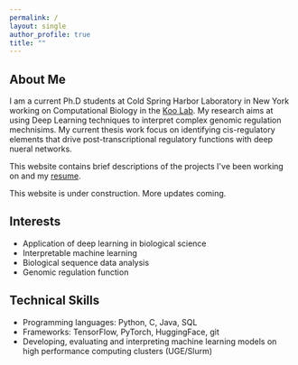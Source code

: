 ```yaml
---
permalink: /
layout: single
author_profile: true
title: ""
---
```

## About Me

I am a current Ph.D students at Cold Spring Harbor Laboratory in New York working on Computational Biology in the [Koo Lab](https://koolab.cshl.edu/). My research aims at using Deep Learning techniques to interpret complex genomic regulation mechnisims. My current thesis work focus on identifying cis-regulatory elements that drive post-transcriptional regulatory functions with deep nueral networks.

This website contains brief descriptions of the projects I've been working on and my [resume](/assets/files/CV_2024.pdf). 

This website is under construction. More updates coming.

## Interests

- Application of deep learning in biological science
- Interpretable machine learning
- Biological sequence data analysis 
- Genomic regulation function

## Technical Skills

- Programming languages: Python, C, Java, SQL
- Frameworks: TensorFlow, PyTorch, HuggingFace, git
- Developing, evaluating and interpreting machine learning models on high performance computing clusters (UGE/Slurm)

